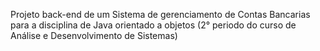 Projeto back-end de um Sistema de gerenciamento de Contas Bancarias para a disciplina de Java orientado a objetos (2° periodo do curso de Análise e Desenvolvimento de Sistemas)
